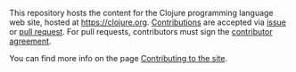 This repository hosts the content for the Clojure programming language web
site, hosted at https://clojure.org. [Contributions] are accepted via 
[issue] or [pull request]. For pull requests, contributors must sign the
[contributor agreement].

You can find more info on the page [Contributing to the site].

[Contributions]: https://clojure.org/community/contributing_site
[issue]: https://github.com/clojure/clojure-site/issues
[pull request]: https://github.com/clojure/clojure-site/pulls
[contributor agreement]: https://secure.echosign.com/public/hostedForm?formid=95YMDL576B336E
[Contributing to the site]: https://clojure.org/community/contributing_site
